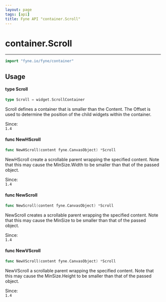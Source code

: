 ```yaml
---
layout: page
tags: [api]
title: Fyne API "container.Scroll"
---
```


# container.Scroll
---
```go
import "fyne.io/fyne/container"
```

## Usage

#### type Scroll

```go
type Scroll = widget.ScrollContainer
```

Scroll defines a container that is smaller than the Content. The Offset is used to determine the position of the child widgets within the container.


<div class="since">Since: <code>
1.4</code></div>

#### func  NewHScroll

```go
func NewHScroll(content fyne.CanvasObject) *Scroll
```
NewHScroll create a scrollable parent wrapping the specified content. Note that this may cause the MinSize.Width to be smaller than that of the passed object.


<div class="since">Since: <code>
1.4</code></div>

#### func  NewScroll

```go
func NewScroll(content fyne.CanvasObject) *Scroll
```
NewScroll creates a scrollable parent wrapping the specified content. Note that this may cause the MinSize to be smaller than that of the passed object.


<div class="since">Since: <code>
1.4</code></div>

#### func  NewVScroll

```go
func NewVScroll(content fyne.CanvasObject) *Scroll
```
NewVScroll a scrollable parent wrapping the specified content. Note that this may cause the MinSize.Height to be smaller than that of the passed object.


<div class="since">Since: <code>
1.4</code></div>
